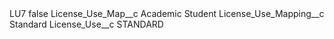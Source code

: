 <?xml version="1.0" encoding="UTF-8"?>
<CustomMetadata xmlns="http://soap.sforce.com/2006/04/metadata" xmlns:xsi="http://www.w3.org/2001/XMLSchema-instance" xmlns:xsd="http://www.w3.org/2001/XMLSchema">
    <label>LU7</label>
    <protected>false</protected>
    <values>
        <field>License_Use_Map__c</field>
        <value xsi:type="xsd:string">Academic Student</value>
    </values>
    <values>
        <field>License_Use_Mapping__c</field>
        <value xsi:type="xsd:string">Standard</value>
    </values>
    <values>
        <field>License_Use__c</field>
        <value xsi:type="xsd:string">STANDARD</value>
    </values>
</CustomMetadata>
